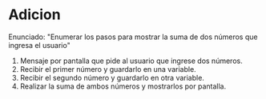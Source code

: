 # Adicion
Enunciado: "Enumerar los pasos para mostrar la suma de dos números que ingresa el usuario"
  1) Mensaje por pantalla que pide al usuario que ingrese dos números.
  2) Recibir el primer número y guardarlo en una variable.
  3) Recibir el segundo número y guardarlo en otra variable.
  4) Realizar la suma de ambos números y mostrarlos por pantalla.
